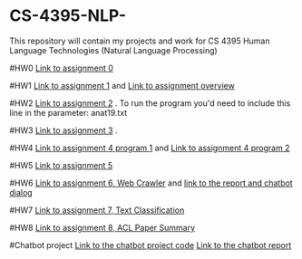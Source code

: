 # CS-4395-NLP-
This repository will contain my projects and work for CS 4395 Human Language Technologies (Natural Language Processing)

#HW0
[Link to assignment 0](Assignment_1_cs_4395_.pdf)

#HW1
[Link to assignment 1](homework1/hw1_gsa200000.py) and [Link to assignment overview](hw1_gsa20000.pdf)

#HW2
[Link to assignment 2](homework2/main.py) . To run the program you'd need to include this line in the parameter: anat19.txt

#HW3
[Link to assignment 3](WordNet_gsa20000.ipynb) . 

#HW4
[Link to assignment 4 program 1](ngrams/program1.py) and [Link to assignment 4 program 2](ngrams/program2.py)

#HW5
[Link to assignment 5](sent_parsing.pdf)

#HW6
[Link to assignment 6, Web Crawler](webCrawler/main.py) and [link to the report and chatbot dialog](Web_Crawler_Report.pdf)

#HW7
[Link to assignment 7, Text Classification ](TCassignment.ipynb)

#HW8
[Link to assignment 8, ACL Paper Summary ](ACL_Paper_Summary_Ghaida_Alshiddi.pdf)

#Chatbot project
[Link to the chatbot project code](Chatbot/main.py) [ Link to the chatbot report](Chatbot/Chatbot_Report.pdf)